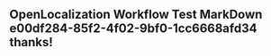 <properties
ms.topic="hero-topic"
ms.test1="hero-topic"
ms.test2="test"/>

## OpenLocalization Workflow Test MarkDown e00df284-85f2-4f02-9bf0-1cc6668afd34 thanks!
